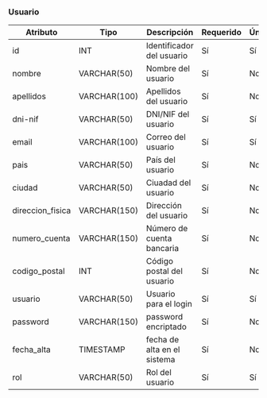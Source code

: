 ### Usuario


Atributo | Tipo | Descripción | Requerido | Único
-- | -- | -- | -- | --
id| INT |Identificador del usuario | Sí | Sí
nombre | VARCHAR(50) |Nombre del usuario | Sí | No
apellidos | VARCHAR(100) |Apellidos del usuario | Sí | No
dni-nif | VARCHAR(50) |DNI/NIF del usuario | Sí | Sí
email | VARCHAR(100) |Correo del usuario | Sí | Sí
pais | VARCHAR(50) |País del usuario| Sí | No
ciudad | VARCHAR(50) |Ciuadad del usuario| Sí | No
direccion_fisica | VARCHAR(150) |Dirección del usuario| Sí | No
numero_cuenta | VARCHAR(150) |Número de cuenta bancaria| Sí | No
codigo_postal | INT |Código postal del usuario| Sí | No
usuario | VARCHAR(50) |Usuario para el login | Sí | Sí
password | VARCHAR(150) |password encriptado | Sí | No
fecha_alta | TIMESTAMP |fecha de alta en el sistema | Sí | No
rol | VARCHAR(50) |Rol del usuario | Sí | Sí
